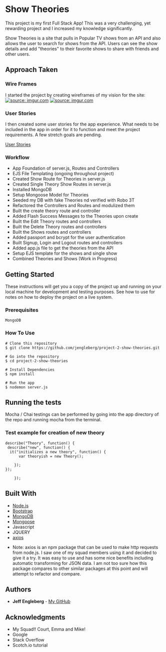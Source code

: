 # Show Theories

This project is my first Full Stack App!  This was a very challenging, yet rewarding project and I increased my knowledge significantly.

Show Theories is a site that pulls in Popular TV shows from an API and also allows the user to search for shows from the API.  Users can see the show details and add "theories" to their favorite shows to share with friends and other users.  

## Approach Taken

### Wire Frames

I started the project by creating wireframes of my vision for the site:
<a href="https://imgur.com/4ZcwHGx"><img src="https://i.imgur.com/4ZcwHGx.png" title="source: imgur.com" /></a>
<a href="https://imgur.com/rJ5BwKP"><img src="https://i.imgur.com/rJ5BwKP.png" title="source: imgur.com" /></a>

### User Stories

I then created some user stories for the app experience.  What needs to be included in the app in order for it to function and meet the project requirements.  A few stretch goals are pending.

[User Stories](https://trello.com/b/BFp5ozy8/project-2-show-theories)

### Workflow

- App Foundation of server.js, Routes and Controllers
- EJS File Templating (ongoing throughout project)
- Created Show Route for Theories in server.js
- Created Single Theory Show Routes in server.js
- Installed MongoDB
- Setup Mongoose Model for Theories
- Seeded my DB with fake Theories nd verified with Robo 3T
- Refactored the Controllers and Routes and modulized them
- Built the create theory route and controller
- Added Flash Success Messages to the Theories upon create
- Built the Edit Theory routes and controllers
- Built the Delete Theory routes and controllers
- Built the Shows routes and controllers
- Added passport and bcrypt for the user authentication
- Built Signup, Login and Logout routes and controllers
- Added app.js file to get the theories from the API
- Setup EJS template for the shows and single show
- Combined Theories and Shows (Work in Progress)

## Getting Started

These instructions will get you a copy of the project up and running on your local machine for development and testing purposes. See how to use for notes on how to deploy the project on a live system.

### Prerequisites

```
MongoDB
```

### How To Use

```
# Clone this repository
$ git clone https://github.com/jengleberg/project-2-show-theories.git

# Go into the repository
$ cd project-2-show-theories

# Install Dependencies
$ npm install

# Run the app
$ nodemon server.js
```

## Running the tests

Mocha / Chai testings can be performed by going into the app directory of the repo and running mocha from the terminal.

### Test example for creation of new theory

```
describe("Theory", function() {
 describe("new", function() {
  it("initializes a new theory", function() {
      var theoryish = new Theory();

    });
});
       
    });
```

## Built With

* [Node.js](https://nodejs.org/en/)
* [Bootstrap](http://getbootstrap.com/) 
* [MongoDB](https://www.mongodb.com/)
* [Mongoose](https://www.npmjs.com/package/mongoose)
* Javascript
* JQUERY
* [axios](https://www.npmjs.com/package/axios)
 - Note:  axios is an npm package that can be used to make http requests from node.js.  I saw one of my squad members using it and  decided to give it a try.  It was easy to use and has some nice benefits including automatic transforming for JSON data. I am not too sure how this package compares to other similar packages at this point and will attempt to refactor and compare.  

 

## Authors

* **Jeff Engleberg** - [My GitHub](https://github.com/jengleberg)


## Acknowledgments

* My Squad!!  Court, Emma and Mike!
* Google
* Stack Overflow
* Scotch.io tutorial

